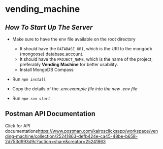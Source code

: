 # vending_machine

## *How To Start Up The Server*
- Make sure to have the env file available on the root directory
    - It should have the <code>DATABASE_URI</code>, which is the URI to the mongodb (mongoose) database.account.
    - It should have the <code>PROJECT_NAME</code>, which is the name of the project, preferably <b>Vending Machine</b> for better usability.
    - Install MongoDB Compass
    
- Run <code><i>npm install</i></code>
- Copy the details of the <i>.env.example file into the new .env file</i>
- Run <code><i>npm run start</i></code>

## Postman API Documentation
Click for API documentations<a>https://www.postman.com/kairosclicksapp/workspace/vending-machine/collection/25241863-defb424e-ca45-48be-b658-2d753d993d9c?action=share&creator=25241863</a>
